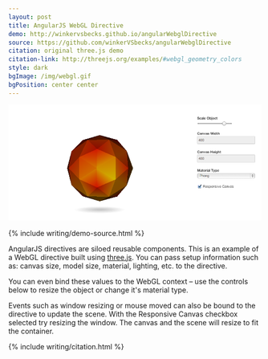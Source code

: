 ```yaml
---
layout: post
title: AngularJS WebGL Directive
demo: http://winkervsbecks.github.io/angularWebglDirective
source: https://github.com/winkerVSbecks/angularWebglDirective
citation: original three.js demo
citation-link: http://threejs.org/examples/#webgl_geometry_colors
style: dark
bgImage: /img/webgl.gif
bgPosition: center center
---
```


![angularJS webGL Directive](/img/angularWebGL.png)

{% include writing/demo-source.html %}

AngularJS directives are siloed reusable components. This is an example of a WebGL directive built using  [three.js](http://threejs.org/). You can pass setup information such as: canvas size, model size, material, lighting, etc. to the directive.

You can even bind these values to the WebGL context – use the controls below to resize the object or change it's material type.

Events such as window resizing or mouse moved can also be bound to the directive to update the scene. With the Responsive Canvas checkbox selected try resizing the window. The canvas and the scene will resize to fit the container.

{% include writing/citation.html %}
